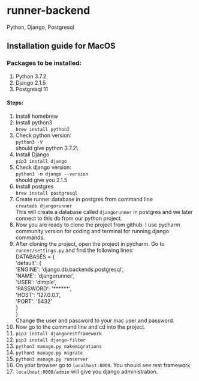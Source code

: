 # runner-backend
Python, Django, Postgresql

## Installation guide for MacOS

### Packages to be installed:
1. Python 3.7.2
2. Django 2.1.5
3. Postgresql 11

#### Steps:

1. Install homebrew
2. Install python3\
 `brew install python3`
3. Check python version:\
 `python3 -V`\
 should give python 3.7.2\
4. Install Django\
`pip3 install django`
5. Check django version:\
`python3 -m django --version`\
should give you 2.1.5
6. Install postgres\
`brew install postgresql`
7. Create runner database in postgres from command line\
`createdb djangorunner`\
This will create a database called `djangorunner` in postgres and we later connect to this db from our python project.
8. Now you are ready to clone the project from github. I use pycharm community version for coding and terminal for running django commands.
9. After cloning the project, open the project in pycharm. Go to `runner/settings.py` and find the following lines:\
DATABASES = {\
    'default': {\
        'ENGINE': 'django.db.backends.postgresql',\
        'NAME': 'djangorunner',\
        'USER': 'dimple',\
        'PASSWORD': '******',\
        'HOST': '127.0.0.1',\
        'PORT': '5432'\
    }\
}\
Change the user and password to your mac user and password.
10. Now go to the command line and cd into the project.
11. `pip3 install djangorestframework`
12. `pip3 install django-filter`
12. `python3 manage.py makemigrations`
13. `python3 manage.py migrate`
14. `python3 manage.py runserver`
15. On your browser go to `localhost:8000`. You should see rest framework
16. `localhost:8000/admin` will give you django administration.





   




